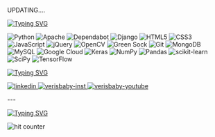 UPDATING....

[![Typing SVG](https://readme-typing-svg.herokuapp.com/?lines=MY+SKILLS&color=eda8ce&font=Courier)](https://git.io/typing-svg)

![Python](https://img.shields.io/badge/python-3670A0?style=for-the-badge&logo=python&logoColor=ffdd54)
![Apache](https://img.shields.io/badge/tkinter-%23D42029.svg?style=for-the-badge&logo=apache&logoColor=blue)
![Dependabot](https://img.shields.io/badge/nltk-025E8C?style=for-the-badge&logo=dependabot&logoColor=black)
![Django](https://img.shields.io/badge/django-%23092E20.svg?style=for-the-badge&logo=django&logoColor=white)
![HTML5](https://img.shields.io/badge/html5-%23E34F26.svg?style=for-the-badge&logo=html5&logoColor=white)
![CSS3](https://img.shields.io/badge/css3-%231572B6.svg?style=for-the-badge&logo=css3&logoColor=black)
![JavaScript](https://img.shields.io/badge/javascript-%23323330.svg?style=for-the-badge&logo=javascript&logoColor=%23F7DF1E)
![jQuery](https://img.shields.io/badge/jquery-%230769AD.svg?style=for-the-badge&logo=jquery&logoColor=white)
![OpenCV](https://img.shields.io/badge/opencv-%23white.svg?style=for-the-badge&logo=opencv&logoColor=white)
![Green Sock](https://img.shields.io/badge/green%20sock-88CE02?style=for-the-badge&logo=greensock&logoColor=black)
![Git](https://img.shields.io/badge/git-%23F05033.svg?style=for-the-badge&logo=git&logoColor=white)
![MongoDB](https://img.shields.io/badge/MongoDB-%234ea94b.svg?style=for-the-badge&logo=mongodb&logoColor=white)
![MySQL](https://img.shields.io/badge/mysql-%2300f.svg?style=for-the-badge&logo=mysql&logoColor=white)
![Google Cloud](https://img.shields.io/badge/GoogleCloud-%234285F4.svg?style=for-the-badge&logo=google-cloud&logoColor=white)
![Keras](https://img.shields.io/badge/Keras-%23D00000.svg?style=for-the-badge&logo=Keras&logoColor=white)
![NumPy](https://img.shields.io/badge/numpy-%23013243.svg?style=for-the-badge&logo=numpy&logoColor=white)
![Pandas](https://img.shields.io/badge/pandas-%23150458.svg?style=for-the-badge&logo=pandas&logoColor=white)
![scikit-learn](https://img.shields.io/badge/scikit--learn-%23F7931E.svg?style=for-the-badge&logo=scikit-learn&logoColor=white)
![SciPy](https://img.shields.io/badge/SciPy-%230C55A5.svg?style=for-the-badge&logo=scipy&logoColor=%white)
![TensorFlow](https://img.shields.io/badge/TensorFlow-%23FF6F00.svg?style=for-the-badge&logo=TensorFlow&logoColor=white)

[![Typing SVG](https://readme-typing-svg.herokuapp.com/?lines=CONNECT+WITH+ME;CLICK+THE+ICON+TO+GO&color=e38e27&font=Courier)](https://git.io/typing-svg)
<div align="left">
  <a href="https://www.linkedin.com/in/verisbaby/" target="blank">
    <img src="https://img.icons8.com/clouds/60/000000/linkedin.png" alt="linkedin" />
  </a>
  <a href="https://www.instagram.com/verisbabythenhan/" target="blank">
    <img src="https://img.icons8.com/clouds/60/000000/instagram.png" alt="verisbaby-inst"/>
  </a>
  <a href="https://www.instagram.com/verisbabythenhan/" target="blank">
    <img src="https://img.icons8.com/clouds/60/000000/youtube-play.png" alt="verisbaby-youtube"/>
  </a>
</div>
<p>---</p>

[![Typing SVG](https://readme-typing-svg.herokuapp.com/?lines=VERISBABY'S+GITHUB+VISITORS&color=eda8ce&font=Courier)](https://git.io/typing-svg)
<p align="left">
<img src="https://profile-counter.glitch.me/VERISBABY/count.svg" alt="hit counter" align="left">
</p>
